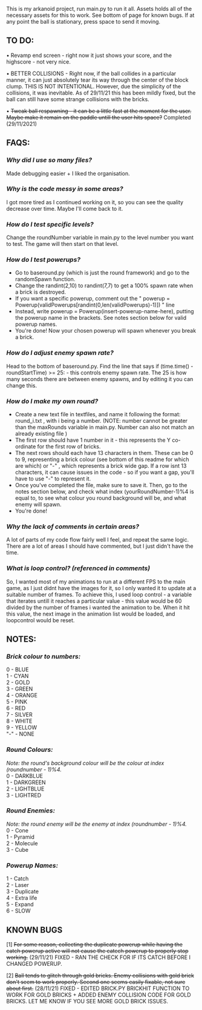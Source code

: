 This is my arkanoid project, run main.py to run it all. Assets holds all of the necessary assets for this to work. See bottom of page for known bugs. If at any point the ball is stationary, press space to send it moving.  

## TO DO:  

• Revamp end screen - right now it just shows your score, and the highscore - not very nice.  

• BETTER COLLISIONS - Right now, if the ball collides in a particular manner, it can just absolutely tear its way through the center of the block clump. THIS IS NOT INTENTIONAL. However, due the simplicity of the collisions, it was inevitable. As of 29/11/21 this has been mildly fixed, but the ball can still have some strange collisions with the bricks.

• ~~Tweak ball respawning - it can be a little fast at the moment for the user. Maybe make it remain on the paddle untill the user hits space?~~ Completed (29/11/2021)

## **FAQS:**

### *Why did I use so many files?*  

Made debugging easier + I liked the organisation.

### *Why is the code messy in some areas?*  

I got more tired as I continued working on it, so you can see the quality decrease over time. Maybe I'll come back to it. 

### *How do I test specific levels?*  

Change the roundNumber variable in main.py to the level number you want to test. The game will then start on that level. 

### *How do I test powerups?*  

- Go to baseround.py (which is just the round framework) and go to the randomSpawn function.   
- Change the randint(2,10) to randint(7,7) to get a 100% spawn rate when a brick is destroyed.   
- If you want a specific powerup, comment out the " powerup = Powerup(validPowerups[randint(0,len(validPowerups)-1)]) " line   
- Instead, write powerup = Powerup(insert-powerup-name-here), putting the powerup name in the brackets. See notes section below for valid powerup names. 
- You're done! Now your chosen powerup will spawn whenever you break a brick.  

### *How do I adjust enemy spawn rate?*
Head to the bottom of baseround.py. Find the line that says if (time.time() - roundStartTime) >= 25:  - this controls enemy spawn rate. The 25 is how many seconds there are between enemy spawns, and by editing it you can change this. 

### *How do I make my own round?*  

- Create a new text file in textfiles, and name it following the format: round_i.txt , with i being a number. (NOTE: number cannot be greater than the maxRounds variable in main.py. Number can also not match an already existing file )    
- The first row should have 1 number in it - this represents the Y co-ordinate for the first row of bricks.    
- The next rows should each have 13 characters in them. These can be 0 to 9, representing a brick colour (see bottom of this readme for which are which) or "-" , which represents a brick wide gap. If a row isnt 13 characters, it can cause issues in the code - so if you want a gap, you'll have to use "-" to represent it.    
- Once you've completed the file, make sure to save it. Then, go to the notes section below, and check what index (yourRoundNumber-1)%4 is equal to, to see what colour you round background will be, and what enemy will spawn.    
- You're done!     

### *Why the lack of comments in certain areas?*

A lot of parts of my code flow fairly well I feel, and repeat the same logic. There are a lot of areas I should have commented, but I just didn't have the time. 

### *What is loop control? (referenced in comments)*

So, I wanted most of my animations to run at a different FPS to the main game, as I just didnt have the images for it, so I only wanted it to update at a suitable number of frames. To achieve this, I used loop control - a variable that iterates untill it reaches a particular value - this value would be 60 divided by the number of frames i wanted the animation to be. When it hit this value, the next image in the animation list would be loaded, and loopcontrol would be reset.  



## **NOTES:**

### *Brick colour to numbers:*  

0 - BLUE  
1 - CYAN  
2 - GOLD  
3 - GREEN  
4 - ORANGE  
5 - PINK  
6 - RED  
7 - SILVER  
8 - WHITE  
9 - YELLOW  
"-" - NONE

### *Round Colours:*    
*Note: the round's background colour will be the colour at index (roundnumber - 1)%4.*  
0 - DARKBLUE  
1 - DARKGREEN  
2 - LIGHTBLUE  
3 - LIGHTRED  

### *Round Enemies:*    
*Note: the round enemy will be the enemy at index (roundnumber - 1)%4.*  
0 - Cone  
1 - Pyramid  
2 - Molecule  
3 - Cube  

### *Powerup Names:*  
1 - Catch  
2 - Laser  
3 - Duplicate  
4 - Extra life  
5 - Expand  
6 - SLOW




## **KNOWN BUGS**  

[1] ~~For some reason, collecting the duplicate powerup while having the catch powerup active will not cause the catcch powerup to properly stop working.~~ (29/11/21) FIXED - RAN THE CHECK FOR IF ITS CATCH BEFORE I CHANGED POWERUP.  

[2] ~~Ball tends to glitch through gold bricks. Enemy collisions with gold brick don't seem to work properly. Second one seems easily fixable, not sure about first.~~ (28/11/21) FIXED - EDITED BRICK.PY BRICKHIT FUNCTION TO WORK FOR GOLD BRICKS + ADDED ENEMY COLLISION CODE FOR GOLD BRICKS. LET ME KNOW IF YOU SEE MORE GOLD BRICK ISSUES. 
